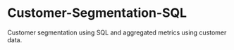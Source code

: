 # Customer-Segmentation-SQL
Customer segmentation using SQL and aggregated metrics using customer data.
